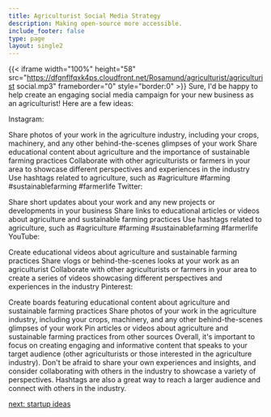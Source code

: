 ```yaml
---
title: Agriculturist Social Media Strategy
description: Making open-source more accessible.
include_footer: false
type: page
layout: single2
---
```


{{< iframe width="100%" height="58" src="https://dfgnflfqxk4ps.cloudfront.net/Rosamund/agriculturist/agriculturist social.mp3" frameborder="0" style="border:0" >}}
Sure, I'd be happy to help create an engaging social media campaign for your new business as an agriculturist! Here are a few ideas:

Instagram:

Share photos of your work in the agriculture industry, including your crops, machinery, and any other behind-the-scenes glimpses of your work
Share educational content about agriculture and the importance of sustainable farming practices
Collaborate with other agriculturists or farmers in your area to showcase different perspectives and experiences in the industry
Use hashtags related to agriculture, such as #agriculture #farming #sustainablefarming #farmerlife
Twitter:

Share short updates about your work and any new projects or developments in your business
Share links to educational articles or videos about agriculture and sustainable farming practices
Use hashtags related to agriculture, such as #agriculture #farming #sustainablefarming #farmerlife
YouTube:

Create educational videos about agriculture and sustainable farming practices
Share vlogs or behind-the-scenes looks at your work as an agriculturist
Collaborate with other agriculturists or farmers in your area to create a series of videos showcasing different perspectives and experiences in the industry
Pinterest:

Create boards featuring educational content about agriculture and sustainable farming practices
Share photos of your work in the agriculture industry, including your crops, machinery, and any other behind-the-scenes glimpses of your work
Pin articles or videos about agriculture and sustainable farming practices from other sources
Overall, it's important to focus on creating engaging and informative content that speaks to your target audience (other agriculturists or those interested in the agriculture industry). Don't be afraid to share your own experiences and insights, and consider collaborating with others in the industry to showcase a variety of perspectives. Hashtags are also a great way to reach a larger audience and connect with others in the industry.


<a href="https://workdojos.com/agriculturist/startup">next: startup ideas</a>
